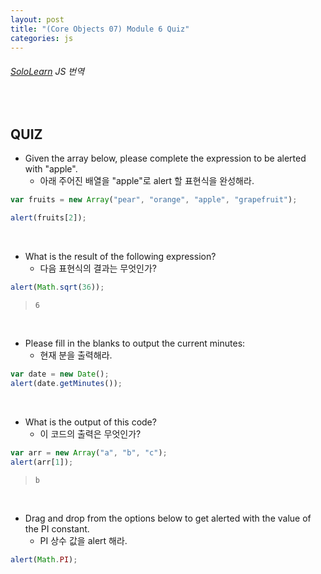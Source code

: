```yaml
---
layout: post
title: "(Core Objects 07) Module 6 Quiz"
categories: js
---
```


###### [SoloLearn](https://www.sololearn.com/) JS 번역

<br>

## QUIZ

- Given the array below, please complete the expression to be alerted with "apple".
  - 아래 주어진 배열을 "apple"로 alert 할 표현식을 완성해라.

```js
var fruits = new Array("pear", "orange", "apple", "grapefruit");

alert(fruits[2]);
```

<br>

- What is the result of the following expression?
  - 다음 표현식의 결과는 무엇인가?

```js
alert(Math.sqrt(36));
```

> `6`

<br>

- Please fill in the blanks to output the current minutes:
  - 현재 분을 출력해라.

```js
var date = new Date();
alert(date.getMinutes());
```

<br>

- What is the output of this code?
  - 이 코드의 출력은 무엇인가?

```js
var arr = new Array("a", "b", "c");
alert(arr[1]);
```

> `b`

<br>

- Drag and drop from the options below to get alerted with the value of the PI constant.
  - PI 상수 값을 alert 해라.

```js
alert(Math.PI);
```

<br>